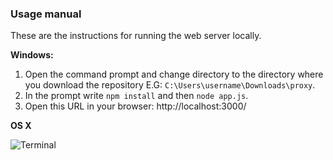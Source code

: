 ### Usage manual

These are the instructions for running the web server locally.

**Windows:** 

1. Open the command prompt and change directory to the directory where you download the repository E.G: `C:\Users\username\Downloads\proxy`.
2. In the prompt write `npm install` and then `node app.js`.
3. Open this URL in your browser: http://localhost:3000/

**OS X**

![Terminal](https://github.com/PabloVallejo/web-server/blob/master/terminal.png)
